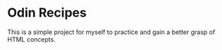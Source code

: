 # Odin Recipes

This is a simple project for myself to practice and gain a better grasp
of HTML concepts.